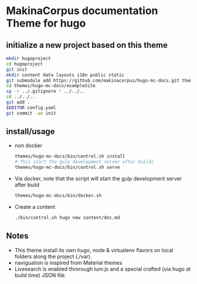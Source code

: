 # MakinaCorpus documentation Theme for hugo
## initialize a new project based on this theme

```sh
mkdir hugoproject
cd hugoproject
git init
mkdir content data layouts i18n public static
git submodule add https://github.com/makinacorpus/hugo-mc-docs.git themes/hugo-mc-docs
cd themes/hugo-mc-docs/exampleSite
cp -r ../.gitignore * ../../..
cd ../../..
git add .
$EDITOR config.yaml
git commit -am init
```

## install/usage

- non docker

    ```sh
    themes/hugo-mc-docs/bin/control.sh install
    # This start the gulp development server after build)
    themes/hugo-mc-docs/bin/control.sh serve
    ```

- Via docker, note that the script will start the gulp development server after build

    ```sh
    themes/hugo-mc-docs/bin/docker.sh
    ```
- Create a content

    ```sh
    ./bin/control.sh hugo new content/doc.md
    ```

## Notes
- This theme install its own hugo, node & virtualenv flavors
    on local folders along the project (./var).
- naviguation is inspired from Material themes
- Livesearch is enabled throrough lunr.js and a special crafted (via hugo at build time) JSON file.
